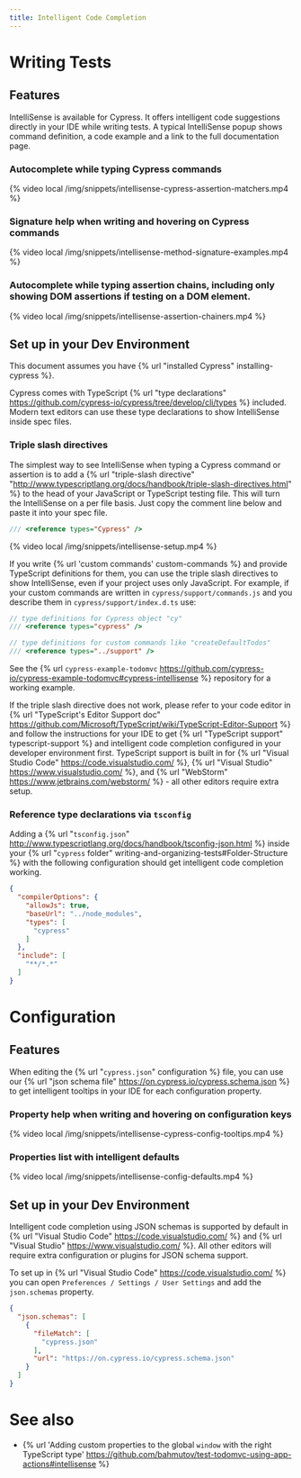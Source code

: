 ```yaml
---
title: Intelligent Code Completion
---
```


# Writing Tests

## Features

IntelliSense is available for Cypress. It offers intelligent code suggestions directly in your IDE while writing tests. A typical IntelliSense popup shows command definition, a code example and a link to the full documentation page.

### Autocomplete while typing Cypress commands

{% video local /img/snippets/intellisense-cypress-assertion-matchers.mp4 %}

### Signature help when writing and hovering on Cypress commands

{% video local /img/snippets/intellisense-method-signature-examples.mp4 %}

### Autocomplete while typing assertion chains, including only showing DOM assertions if testing on a DOM element.

{% video local /img/snippets/intellisense-assertion-chainers.mp4 %}

## Set up in your Dev Environment

This document assumes you have {% url "installed Cypress" installing-cypress %}.

Cypress comes with TypeScript {% url "type declarations" https://github.com/cypress-io/cypress/tree/develop/cli/types %} included. Modern text editors can use these type declarations to show IntelliSense inside spec files.

### Triple slash directives

The simplest way to see IntelliSense when typing a Cypress command or assertion is to add a {% url "triple-slash directive" "http://www.typescriptlang.org/docs/handbook/triple-slash-directives.html" %} to the head of your JavaScript or TypeScript testing file. This will turn the IntelliSense on a per file basis. Just copy the comment line below and paste it into your spec file.

```js
/// <reference types="Cypress" />
```

{% video local /img/snippets/intellisense-setup.mp4 %}

If you write {% url 'custom commands' custom-commands %} and provide TypeScript definitions for them, you can use the triple slash directives to show IntelliSense, even if your project uses only JavaScript. For example, if your custom commands are written in `cypress/support/commands.js` and you describe them in `cypress/support/index.d.ts` use:

```js
// type definitions for Cypress object "cy"
/// <reference types="cypress" />

// type definitions for custom commands like "createDefaultTodos"
/// <reference types="../support" />
```

See the {% url `cypress-example-todomvc` https://github.com/cypress-io/cypress-example-todomvc#cypress-intellisense %} repository for a working example.

If the triple slash directive does not work, please refer to your code editor in {% url "TypeScript's Editor Support doc" https://github.com/Microsoft/TypeScript/wiki/TypeScript-Editor-Support %} and follow the instructions for your IDE to get {% url "TypeScript support" typescript-support %} and intelligent code completion configured in your developer environment first. TypeScript support is built in for {% url "Visual Studio Code" https://code.visualstudio.com/ %}, {% url "Visual Studio" https://www.visualstudio.com/ %}, and {% url "WebStorm" https://www.jetbrains.com/webstorm/ %} - all other editors require extra setup.

### Reference type declarations via `tsconfig`

Adding a {% url "`tsconfig.json`" http://www.typescriptlang.org/docs/handbook/tsconfig-json.html %} inside your {% url "`cypress` folder" writing-and-organizing-tests#Folder-Structure %} with the following configuration should get intelligent code completion working.

```json
{
  "compilerOptions": {
    "allowJs": true,
    "baseUrl": "../node_modules",
    "types": [
      "cypress"
    ]
  },
  "include": [
    "**/*.*"
  ]
}
```

# Configuration

## Features

When editing the {% url "`cypress.json`" configuration %} file, you can use our {% url "json schema file" https://on.cypress.io/cypress.schema.json %} to get intelligent tooltips in your IDE for each configuration property.

### Property help when writing and hovering on configuration keys

{% video local /img/snippets/intellisense-cypress-config-tooltips.mp4 %}

### Properties list with intelligent defaults

{% video local /img/snippets/intellisense-config-defaults.mp4 %}


## Set up in your Dev Environment

Intelligent code completion using JSON schemas is supported by default in {% url "Visual Studio Code" https://code.visualstudio.com/ %} and {% url "Visual Studio" https://www.visualstudio.com/ %}. All other editors will require extra configuration or plugins for JSON schema support.

To set up in {% url "Visual Studio Code" https://code.visualstudio.com/ %} you can open `Preferences / Settings / User Settings` and add the `json.schemas` property.

```json
{
  "json.schemas": [
    {
      "fileMatch": [
        "cypress.json"
      ],
      "url": "https://on.cypress.io/cypress.schema.json"
    }
  ]
}
```

# See also

- {% url 'Adding custom properties to the global `window` with the right TypeScript type' https://github.com/bahmutov/test-todomvc-using-app-actions#intellisense %}
